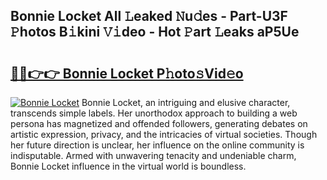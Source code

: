 ## Bonnie Locket All 𝙻eaked 𝙽u𝚍es - Part-U3F 𝙿hotos B𝚒kini 𝚅𝚒deo - Hot 𝙿art 𝙻eaks aP5Ue

# <h2><a href="http://ld44t3b.urlbe.top/?page=Bonnie+Locket">🔗🔗👉👉 Bonnie Locket P𝚑oto𝚜Vid𝚎o</a></h2>

[![Bonnie Locket](https://i.imgur.com/eBuTRDB.gif)](http://ld44t3b.urlbe.top/?page=Bonnie+Locket)
Bonnie Locket, an intriguing and elusive character, transcends simple labels. Her unorthodox approach to building a web persona has magnetized and offended followers, generating debates on artistic expression, privacy, and the intricacies of virtual societies. Though her future direction is unclear, her influence on the online community is indisputable. Armed with unwavering tenacity and undeniable charm, Bonnie Locket influence in the virtual world is boundless.
